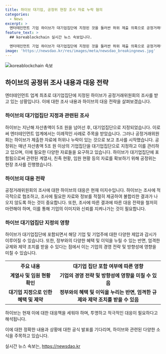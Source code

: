 ```yaml
---
title: 하이브 대기업, 공정위 현장 조사 자료 누락 혐의
categories:
  - News
excerpt: >
  엔터테인먼트 기업 하이브가 대기업집단에 지정된 것을 둘러싼 허위 제출 의혹으로 공정거래위원회가 조사에 착수하고 있다. 하이브는 5조 2500억 원의 자산을 소유하며, 대기업집단으로 지정됐을 때 방시혁 의장이 동일인으로 지정되었다. 공정위는 계열사, 친족 및 임원 등의 자료를 요구했는데, 하이브가 제출한 자료에 허위나 누락이 있다는 의심이 제기되었다. 함께, 공정위는 법 위반이 확인된다면 엄정 대응할 것이라고 밝혔다.
feature_text: >
  ## koreablockchain 실시간 뉴스 속보입니다.

  엔터테인먼트 기업 하이브가 대기업집단에 지정된 것을 둘러싼 허위 제출 의혹으로 공정거래위원회가 조사에 착수하고 있다. 하이브는 5조 2500억 원의 자산을 소유하며, 대기업집단으로 지정됐을 때 방시혁 의장이 동일인으로 지정되었다. 공정위는 계열사, 친족 및 임원 등의 자료를 요구했는데, 하이브가 제출한 자료에 허위나 누락이 있다는 의심이 제기되었다. 함께, 공정위는 법 위반이 확인된다면 엄정 대응할 것이라고 밝혔다.
image: 'https://newsdao.kr/res/images/meta/newsdao_breakingnews.jpg'
---
```


<p><img src="https://newsdao.kr/res/images/meta/newsdao_breakingnews.jpg" alt="koreablockchain 속보" /></p>

<h2 data-ke-size="size26">하이브의 공정위 조사 내용과 대응 전략</h2>

<p data-ke-size="size16">엔터테인먼트 업계 최초로 대기업집단에 지정된 하이브가 공정거래위원회의 조사를 받고 있는 상황입니다. 이에 대한 조사 내용과 하이브의 대응 전략을 살펴보겠습니다.</p>

<h3>하이브의 대기업집단 지정과 관련된 조사</h3>

<p data-ke-size="size16">하이브는 지난해 자산총액이 5조 원을 넘어선 후, 대기업집단으로 지정되었습니다. 이로써 엔터테인먼트 업계에서는 이례적인 사례로 주목을 받았습니다. 그러나 공정거래위원회는 하이브가 제출한 자료에 허위나 누락이 있는 것으로 보고 조사를 시작했습니다. 공정위는 매년 자산총액 5조 원 이상의 기업집단을 대기업집단으로 지정하고 이를 관리하고 있으며, 이에 필요한 다양한 자료들을 요구하고 있습니다. 하이브가 대기업집단에 포함됨으로써 관련된 계열사, 친족 현황, 임원 현황 등의 자료를 확보하기 위해 공정위는 현장 조사를 진행했습니다.</p>

<h3>하이브의 대응 전략</h3>

<p data-ke-size="size16">공정거래위원회의 조사에 대한 하이브의 대응은 현재 미지수입니다. 하이브는 조사에 적극적으로 협조하고, 조사에 필요한 자료와 정보를 적절히 제공하여 불합리한 결과가 나오지 않도록 하는 것이 중요합니다. 또한, 조사에 따른 결과에 따른 대응 전략을 철저히 마련해야 하며, 이를 통해 기업의 이미지와 신뢰를 지켜나가는 것이 필요합니다.</p>

<h3>하이브 대기업집단 지정의 영향</h3>

<p data-ke-size="size16">하이브가 대기업집단에 포함되면서 해당 기업 및 기업주에 대한 다양한 제압과 감시가 이루어질 수 있습니다. 또한, 정부와의 다양한 혜택 및 이익을 누릴 수 있는 반면, 엄격한 규제와 제약 조치를 받을 수 있다는 점에서 이는 기업의 경영 전략 및 방향성에 영향을 미칠 수 있습니다.</p>

<table>
    <tr>
        <th>주요 내용</th>
        <th>대기업 집단 포함 여부에 따른 영향</th>
    </tr>
    <tr>
        <td style="text-align: center; height: 17px;"><b>계열사 및 임원 현황 확인</b></td>
        <td style="text-align: center; height: 17px;"><b>기업의 경영 전략 및 방향성에 영향을 미칠 수 있음</b></td>
    </tr>
    <tr>
        <td style="text-align: center; height: 17px;"><b>대기업 지정으로 인한 혜택 및 제약</b></td>
        <td style="text-align: center; height: 17px;"><b>정부와의 혜택 및 이익을 누리는 반면, 엄격한 규제와 제약 조치를 받을 수 있음</b></td>
    </tr>
</table>

<p data-ke-size="size16">하이브는 현재 이에 대한 대응책을 세워야 하며, 투명하고 적극적인 대응이 필요하다고 해석됩니다.</p>

<p data-ke-size="size16">이에 대한 정확한 내용과 상황에 대한 공식 발표를 기다리며, 하이브와 관련된 다양한 소식을 주목하고 있습니다.</p>
실시간 뉴스 속보는, <a href="https://newsdao.kr" rel="dofollow">https://newsdao.kr</a>



